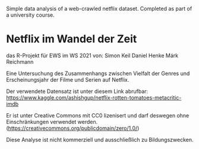 Simple data analysis of a web-crawled netflix dataset. Completed as part of a university course.

# Netflix im Wandel der Zeit

das R-Projekt für EWS im WS 2021 von:
    Simon Keil
    Daniel Henke
    Márk Reichmann

Eine Untersuchung des Zusammenhangs zwischen Vielfalt der Genres und Erscheinungsjahr der Filme und Serien auf Netflix.

Der verwendete Datensatz ist unter diesem Link abrufbar:
https://www.kaggle.com/ashishgup/netflix-rotten-tomatoes-metacritic-imdb

Er ist unter Creative Commons mit CC0 lizenisert und darf deswegen ohne Einschränkungen verwendet werden.
(https://creativecommons.org/publicdomain/zero/1.0/)

Diese Analyse ist nicht kommerziell und ausschließlich zu Bildungszwecken.